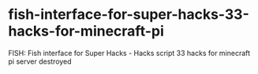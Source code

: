 # fish-interface-for-super-hacks-33-hacks-for-minecraft-pi
FISH: Fish interface for Super Hacks - Hacks script 33 hacks for minecraft pi server destroyed
